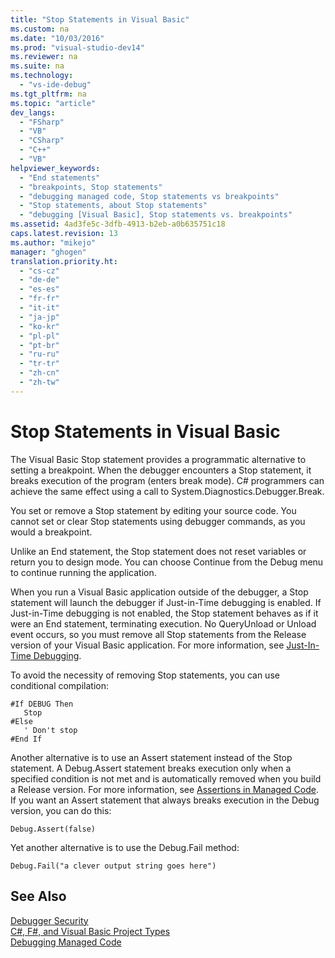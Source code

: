 ```yaml
---
title: "Stop Statements in Visual Basic"
ms.custom: na
ms.date: "10/03/2016"
ms.prod: "visual-studio-dev14"
ms.reviewer: na
ms.suite: na
ms.technology: 
  - "vs-ide-debug"
ms.tgt_pltfrm: na
ms.topic: "article"
dev_langs: 
  - "FSharp"
  - "VB"
  - "CSharp"
  - "C++"
  - "VB"
helpviewer_keywords: 
  - "End statements"
  - "breakpoints, Stop statements"
  - "debugging managed code, Stop statements vs breakpoints"
  - "Stop statements, about Stop statements"
  - "debugging [Visual Basic], Stop statements vs. breakpoints"
ms.assetid: 4ad3fe5c-3dfb-4913-b2eb-a0b635751c18
caps.latest.revision: 13
ms.author: "mikejo"
manager: "ghogen"
translation.priority.ht: 
  - "cs-cz"
  - "de-de"
  - "es-es"
  - "fr-fr"
  - "it-it"
  - "ja-jp"
  - "ko-kr"
  - "pl-pl"
  - "pt-br"
  - "ru-ru"
  - "tr-tr"
  - "zh-cn"
  - "zh-tw"
---
```

# Stop Statements in Visual Basic
The Visual Basic Stop statement provides a programmatic alternative to setting a breakpoint. When the debugger encounters a Stop statement, it breaks execution of the program (enters break mode). C# programmers can achieve the same effect using a call to System.Diagnostics.Debugger.Break.  
  
 You set or remove a Stop statement by editing your source code. You cannot set or clear Stop statements using debugger commands, as you would a breakpoint.  
  
 Unlike an End statement, the Stop statement does not reset variables or return you to design mode. You can choose Continue from the Debug menu to continue running the application.  
  
 When you run a Visual Basic application outside of the debugger, a Stop statement will launch the debugger if Just-in-Time debugging is enabled. If Just-in-Time debugging is not enabled, the Stop statement behaves as if it were an End statement, terminating execution. No QueryUnload or Unload event occurs, so you must remove all Stop statements from the Release version of your Visual Basic application. For more information, see [Just-In-Time Debugging](../debugger/just-in-time-debugging-in-visual-studio.md).  
  
 To avoid the necessity of removing Stop statements, you can use conditional compilation:  
  
```  
#If DEBUG Then  
   Stop  
#Else  
   ' Don't stop  
#End If  
```  
  
 Another alternative is to use an Assert statement instead of the Stop statement. A Debug.Assert statement breaks execution only when a specified condition is not met and is automatically removed when you build a Release version. For more information, see [Assertions in Managed Code](../debugger/assertions-in-managed-code.md). If you want an Assert statement that always breaks execution in the Debug version, you can do this:  
  
```  
Debug.Assert(false)  
```  
  
 Yet another alternative is to use the Debug.Fail method:  
  
```  
Debug.Fail("a clever output string goes here")  
```  
  
## See Also  
 [Debugger Security](../debugger/debugger-security.md)   
 [C#, F#, and Visual Basic Project Types](../debugger/debugging-preparation--csharp--fsharp--and-visual-basic-project-types.md)   
 [Debugging Managed Code](../debugger/debugging-managed-code.md)